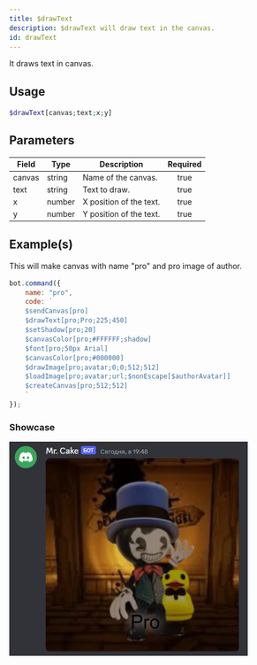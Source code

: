 ```yaml
---
title: $drawText
description: $drawText will draw text in the canvas.
id: drawText
---
```


It draws text in canvas.

## Usage

```php
$drawText[canvas;text;x;y]
```

## Parameters

| Field | Type | Description | Required |
| ----- | ---- | ----------- | :------: |
| canvas | string | Name of the canvas. | true |
| text | string | Text to draw. | true |
| x | number | X position of the text. | true |
| y | number | Y position of the text. | true |

## Example(s)

This will make canvas with name "pro" and pro image of author.

```js
bot.command({
    name: "pro",
    code: `
    $sendCanvas[pro]
    $drawText[pro;Pro;225;450]
    $setShadow[pro;20]
    $canvasColor[pro;#FFFFFF;shadow]
    $font[pro;50px Arial]
    $canvasColor[pro;#000000]
    $drawImage[pro;avatar;0;0;512;512]
    $loadImage[pro;avatar;url;$nonEscape[$authorAvatar]]
    $createCanvas[pro;512;512]
    `
});
``` 

### Showcase

![showcase](https://github.com/LordexDuck3990/aoicaweb/blob/master/docs/functions/img/pro.png?raw=true)